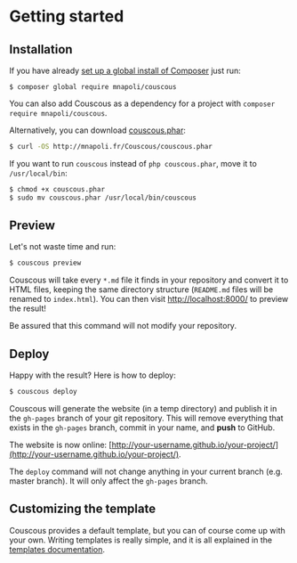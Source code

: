 # Getting started

## Installation

If you have already [set up a global install of Composer](http://akrabat.com/php/global-installation-of-php-tools-with-composer/) just run:

```
$ composer global require mnapoli/couscous
```

You can also add Couscous as a dependency for a project with `composer require mnapoli/couscous`.

Alternatively, you can download [couscous.phar](http://mnapoli.fr/Couscous/couscous.phar):

```bash
$ curl -OS http://mnapoli.fr/Couscous/couscous.phar
```

If you want to run `couscous` instead of `php couscous.phar`, move it to `/usr/local/bin`:

```bash
$ chmod +x couscous.phar
$ sudo mv couscous.phar /usr/local/bin/couscous
```

## Preview

Let's not waste time and run:

```bash
$ couscous preview
```

Couscous will take every `*.md` file it finds in your repository and convert it to HTML files, keeping the same directory structure (`README.md` files will be renamed to `index.html`). You can then visit [http://localhost:8000/](http://localhost:8000/) to preview the result!

Be assured that this command will not modify your repository.

## Deploy

Happy with the result? Here is how to deploy:

```bash
$ couscous deploy
```

Couscous will generate the website (in a temp directory) and publish it in the `gh-pages` branch of your git repository. This will remove everything that exists in the `gh-pages` branch, commit in your name, and **push** to GitHub.

The website is now online: [http://your-username.github.io/your-project/](http://your-username.github.io/your-project/).

The `deploy` command will not change anything in your current branch (e.g. master branch). It will only affect the `gh-pages` branch.

## Customizing the template

Couscous provides a default template, but you can of course come up with your own. Writing templates is really simple, and it is all explained in the [templates documentation](templates.md).
